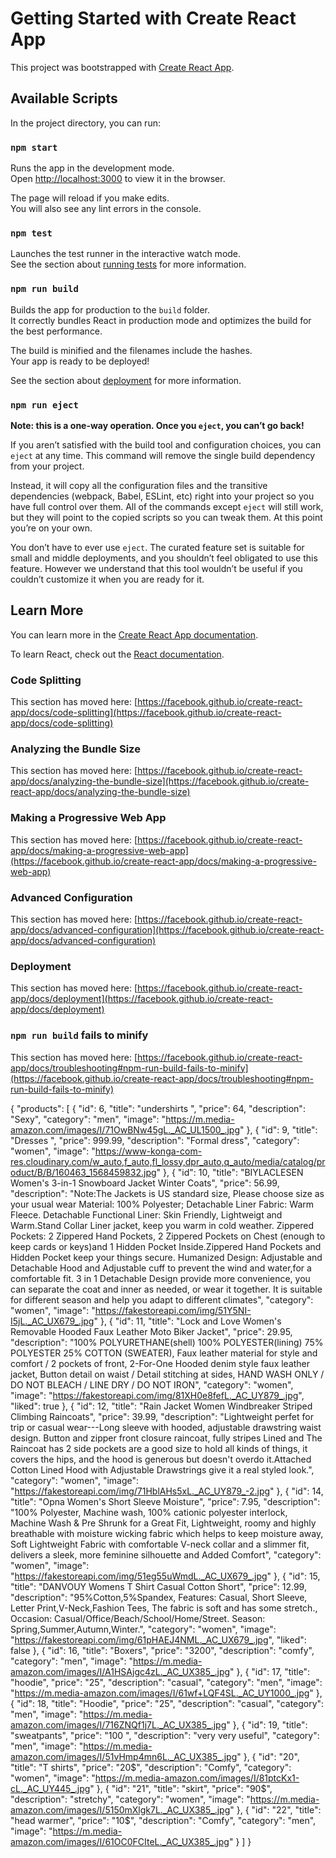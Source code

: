 # Getting Started with Create React App

This project was bootstrapped with [Create React App](https://github.com/facebook/create-react-app).

## Available Scripts

In the project directory, you can run:

### `npm start`

Runs the app in the development mode.\
Open [http://localhost:3000](http://localhost:3000) to view it in the browser.

The page will reload if you make edits.\
You will also see any lint errors in the console.

### `npm test`

Launches the test runner in the interactive watch mode.\
See the section about [running tests](https://facebook.github.io/create-react-app/docs/running-tests) for more information.

### `npm run build`

Builds the app for production to the `build` folder.\
It correctly bundles React in production mode and optimizes the build for the best performance.

The build is minified and the filenames include the hashes.\
Your app is ready to be deployed!

See the section about [deployment](https://facebook.github.io/create-react-app/docs/deployment) for more information.

### `npm run eject`

**Note: this is a one-way operation. Once you `eject`, you can’t go back!**

If you aren’t satisfied with the build tool and configuration choices, you can `eject` at any time. This command will remove the single build dependency from your project.

Instead, it will copy all the configuration files and the transitive dependencies (webpack, Babel, ESLint, etc) right into your project so you have full control over them. All of the commands except `eject` will still work, but they will point to the copied scripts so you can tweak them. At this point you’re on your own.

You don’t have to ever use `eject`. The curated feature set is suitable for small and middle deployments, and you shouldn’t feel obligated to use this feature. However we understand that this tool wouldn’t be useful if you couldn’t customize it when you are ready for it.

## Learn More

You can learn more in the [Create React App documentation](https://facebook.github.io/create-react-app/docs/getting-started).

To learn React, check out the [React documentation](https://reactjs.org/).

### Code Splitting

This section has moved here: [https://facebook.github.io/create-react-app/docs/code-splitting](https://facebook.github.io/create-react-app/docs/code-splitting)

### Analyzing the Bundle Size

This section has moved here: [https://facebook.github.io/create-react-app/docs/analyzing-the-bundle-size](https://facebook.github.io/create-react-app/docs/analyzing-the-bundle-size)

### Making a Progressive Web App

This section has moved here: [https://facebook.github.io/create-react-app/docs/making-a-progressive-web-app](https://facebook.github.io/create-react-app/docs/making-a-progressive-web-app)

### Advanced Configuration

This section has moved here: [https://facebook.github.io/create-react-app/docs/advanced-configuration](https://facebook.github.io/create-react-app/docs/advanced-configuration)

### Deployment

This section has moved here: [https://facebook.github.io/create-react-app/docs/deployment](https://facebook.github.io/create-react-app/docs/deployment)

### `npm run build` fails to minify

This section has moved here: [https://facebook.github.io/create-react-app/docs/troubleshooting#npm-run-build-fails-to-minify](https://facebook.github.io/create-react-app/docs/troubleshooting#npm-run-build-fails-to-minify)

{
  "products": [
    {
      "id": 6,
      "title": "undershirts ",
      "price": 64,
      "description": "Sexy",
      "category": "men",
      "image": "https://m.media-amazon.com/images/I/71OwBNw45gL._AC_UL1500_.jpg"
    },
    {
      "id": 9,
      "title": "Dresses ",
      "price": 999.99,
      "description": "Formal dress",
      "category": "women",
      "image": "https://www-konga-com-res.cloudinary.com/w_auto,f_auto,fl_lossy,dpr_auto,q_auto/media/catalog/product/B/B/160463_1568459832.jpg"
    },
    {
      "id": 10,
      "title": "BIYLACLESEN Women's 3-in-1 Snowboard Jacket Winter Coats",
      "price": 56.99,
      "description": "Note:The Jackets is US standard size, Please choose size as your usual wear Material: 100% Polyester; Detachable Liner Fabric: Warm Fleece. Detachable Functional Liner: Skin Friendly, Lightweigt and Warm.Stand Collar Liner jacket, keep you warm in cold weather. Zippered Pockets: 2 Zippered Hand Pockets, 2 Zippered Pockets on Chest (enough to keep cards or keys)and 1 Hidden Pocket Inside.Zippered Hand Pockets and Hidden Pocket keep your things secure. Humanized Design: Adjustable and Detachable Hood and Adjustable cuff to prevent the wind and water,for a comfortable fit. 3 in 1 Detachable Design provide more convenience, you can separate the coat and inner as needed, or wear it together. It is suitable for different season and help you adapt to different climates",
      "category": "women",
      "image": "https://fakestoreapi.com/img/51Y5NI-I5jL._AC_UX679_.jpg"
    },
    {
      "id": 11,
      "title": "Lock and Love Women's Removable Hooded Faux Leather Moto Biker Jacket",
      "price": 29.95,
      "description": "100% POLYURETHANE(shell) 100% POLYESTER(lining) 75% POLYESTER 25% COTTON (SWEATER), Faux leather material for style and comfort / 2 pockets of front, 2-For-One Hooded denim style faux leather jacket, Button detail on waist / Detail stitching at sides, HAND WASH ONLY / DO NOT BLEACH / LINE DRY / DO NOT IRON",
      "category": "women",
      "image": "https://fakestoreapi.com/img/81XH0e8fefL._AC_UY879_.jpg",
      "liked": true
    },
    {
      "id": 12,
      "title": "Rain Jacket Women Windbreaker Striped Climbing Raincoats",
      "price": 39.99,
      "description": "Lightweight perfet for trip or casual wear---Long sleeve with hooded, adjustable drawstring waist design. Button and zipper front closure raincoat, fully stripes Lined and The Raincoat has 2 side pockets are a good size to hold all kinds of things, it covers the hips, and the hood is generous but doesn't overdo it.Attached Cotton Lined Hood with Adjustable Drawstrings give it a real styled look.",
      "category": "women",
      "image": "https://fakestoreapi.com/img/71HblAHs5xL._AC_UY879_-2.jpg"
    },
    {
      "id": 14,
      "title": "Opna Women's Short Sleeve Moisture",
      "price": 7.95,
      "description": "100% Polyester, Machine wash, 100% cationic polyester interlock, Machine Wash & Pre Shrunk for a Great Fit, Lightweight, roomy and highly breathable with moisture wicking fabric which helps to keep moisture away, Soft Lightweight Fabric with comfortable V-neck collar and a slimmer fit, delivers a sleek, more feminine silhouette and Added Comfort",
      "category": "women",
      "image": "https://fakestoreapi.com/img/51eg55uWmdL._AC_UX679_.jpg"
    },
    {
      "id": 15,
      "title": "DANVOUY Womens T Shirt Casual Cotton Short",
      "price": 12.99,
      "description": "95%Cotton,5%Spandex, Features: Casual, Short Sleeve, Letter Print,V-Neck,Fashion Tees, The fabric is soft and has some stretch., Occasion: Casual/Office/Beach/School/Home/Street. Season: Spring,Summer,Autumn,Winter.",
      "category": "women",
      "image": "https://fakestoreapi.com/img/61pHAEJ4NML._AC_UX679_.jpg",
      "liked": false
    },
    {
      "id": 16,
      "title": "Boxers",
      "price": "3200",
      "description": "comfy",
      "category": "men",
      "image": "https://m.media-amazon.com/images/I/A1HSAjgc4zL._AC_UX385_.jpg"
    },
    {
      "id": 17,
      "title": "hoodie",
      "price": "25",
      "description": "casual",
      "category": "men",
      "image": "https://m.media-amazon.com/images/I/61wf+LQF4SL._AC_UY1000_.jpg"
    },
    {
      "id": 18,
      "title": "Hoodie",
      "price": "25",
      "description": "casual",
      "category": "men",
      "image": "https://m.media-amazon.com/images/I/716ZNQf1j7L._AC_UX385_.jpg"
    },
    {
      "id": 19,
      "title": "sweatpants",
      "price": "100 ",
      "description": "very very useful",
      "category": "men",
      "image": "https://m.media-amazon.com/images/I/51vHmp4mn6L._AC_UX385_.jpg"
    },
    {
      "id": "20",
      "title": "T shirts",
      "price": "20$",
      "description": "Comfy",
      "category": "women",
      "image": "https://m.media-amazon.com/images/I/81ptcKx1-cL._AC_UY445_.jpg"
    },
    {
      "id": "21",
      "title": "skirt",
      "price": "90$",
      "description": "stretchy",
      "category": "women",
      "image": "https://m.media-amazon.com/images/I/5150mXlgk7L._AC_UX385_.jpg"
    },
    {
      "id": "22",
      "title": "head warmer",
      "price": "10$",
      "description": "Comfy",
      "category": "men",
      "image": "https://m.media-amazon.com/images/I/61OC0FCIteL._AC_UX385_.jpg"
    }
  ]
}